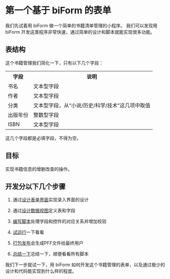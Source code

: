 ﻿# 第一个基于 biForm 的表单

我们先试着用 biForm 做一个简单的书籍清单管理的小程序。
我们可以发现用 biForm 开发这类程序非常快速，通过简单的设计和脚本就能实现很多功能。

## 表结构

这个书籍管理我们简化一下，只有以下几个字段：

<table>
	<tr>
		<th>字段</th>
		<th>说明</th>
	</tr>
	<tr>
		<td>书名</td>
		<td>文本型字段</td>
	</tr>
	<tr>
		<td>作者</td>
		<td>文本型字段</td>
	</tr>
	<tr>
		<td>分类</td>
		<td>文本型字段，从“小说/历史/科学/技术”这几项中取值</td>
	</tr>
	<tr>
		<td>出版年份</td>
		<td>整数型字段</td>
	</tr>
	<tr>
		<td>ISBN</td>
		<td>文本型字段</td>
	</tr>
</table>

这几个字段都是必填字段，不得为空。

## 目标

实现书籍信息的增删改查的操作。

## 开发分以下几个步骤

1. 通过[设计表单界面](guides/first_form_1)实现录入界面的设计

2. 通过[设计数据视图](guides/first_form_2)定义表和字段

3. [编写脚本](guides/first_form_3)处理字段和控件的对应关系并增加校验

4. [试运行](guides/first_form_4)一下看看

5. [打包发布](guides/first_form_5)会生成PFF文件给最终用户

6. [总结一下](guides/first_form_6)总结一下，顺便看看所有脚本

我们下一步就试一下，用 biForm 如何开发这个书籍管理的表单，以及通过极少的设计和代码能实现到什么样的程度。



